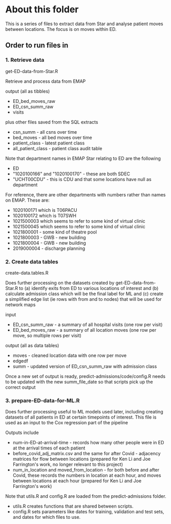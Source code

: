 # About this folder

This is a series of files to extract data from Star and analyse patient moves between locations.  The focus is on moves within ED. 

## Order to run files in

### 1. Retrieve data

get-ED-data-from-Star.R

Retrieve and process data from EMAP  

output (all as tibbles)
- ED_bed_moves_raw
- ED_csn_summ_raw
- visits

plus other files saved from the SQL extracts

- csn_summ - all csns over time
- bed_moves - all bed moves over time
- patient_class - latest patient class
- all_patient_class - patient class audit table

Note that department names in EMAP Star relating to ED are the following
- ED
- "1020100166" and "1020100170" - these are both SDEC
- "UCHT00CDU" - this is CDU
and that some locations have null as department

For reference, there are other departments with numbers rather than names on EMAP. These are:
- 1020100171 which is T06PACU
- 1020100172 which is T07SWH
- 1021500003 which seems to refer to some kind of virtual clinic
- 1021500045 which seems to refer to some kind of virtual clinic
- 1021800001 - some kind of theatre pool
- 1021800003 - GWB - new building
- 1021800004 - GWB - new building
- 2019000004 - discharge planning

### 2. Create data tables

create-data.tables.R

Does further processing on the datasets created by get-ED-data-from-Star.R to (a) identify exits from ED to various locations of interest and (b) calculate admission class which will be the final label for ML and (c) create a simplified edge list (ie rows with from and to nodes) that will be used for network maps

input
- ED_csn_summ_raw - a summary of all hospital visits (one row per visit)
- ED_bed_moves_raw - a summary of all location moves (one row per move, so multiple rows per visit)

output (all as data tables)
- moves - cleaned location data with one row per move
- edgedf
- summ - updated version of ED_csn_summ_raw with admission class

Once a new set of output is ready, predict-admissions/code/config.R needs to be updated with the new summ_file_date so that scripts pick up the correct output

### 3. prepare-ED-data-for-ML.R

Does further processing useful to ML models used later, including creating datasets of all patients in ED at certain timepoints of interest. This file is used as an input to the Cox regression part of the pipeline

Outputs include

- num-in-ED-at-arrival-time - records how many other people were in ED at the arrival times of each patient
- before_covid_adj_matrix.csv and the same for after Covid - adjacency matrices for flow between locations (prepared for Ken Li and Joe Farrington's work, no longer relevant to this project)
- num_in_location and moved_from_location - for both before and after Covid, these records the numbers in location at each hour, and moves between locations at each hour (prepared for Ken Li and Joe Farrington's work)

Note that utils.R and config.R are loaded from the predict-admissions folder. 

- utils.R creates functions that are shared between scripts. 
- config.R sets parameters like dates for training, validation and test sets, and dates for which files to use. 

